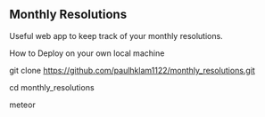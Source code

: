 ## Monthly Resolutions

Useful web app to keep track of your monthly resolutions.

How to Deploy on your own local machine

git clone https://github.com/paulhklam1122/monthly_resolutions.git

cd monthly_resolutions

meteor
